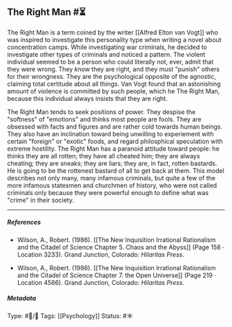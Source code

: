 ## The Right Man  #⏳ 

The Right Man is a term coined by the writer [[Alfred Elton van Vogt]] who was inspired to investigate this personality type when writing a novel about concentration camps. While investigating war criminals, he decided to investigate other types of criminals and noticed a pattern. The violent individual seemed to be a person who could literally not, ever, admit that they were wrong. They _know_ they are right, and they must "punish" others for their wrongness. They are the psychological opposite of the agnostic, claiming total certitude about all things. Van Vogt found that an astonishing amount of violence is committed by such people, which he The Right Man, because this individual always insists that they are right. 

The Right Man tends to seek positions of power. They despise the "softness" of "emotions" and thinks most people are fools. They are obsessed with facts and figures and are rather cold towards human beings. They also have an inclination toward being unwilling to experiement with certain "foreign" or "exotic" foods, and regard philosphical speculation with extreme hostility. The Right Man has a paranoid attitude toward people: he thinks they are all rotten; they have all cheated him; they are always cheating; they are sneaks; they are liars; they are, in fact, rotten bastards. He is going to be the rottenest bastard of all to get back at them. This model describes not only many, many infamous criminals, but quite a few of the more infamous statesmen and churchmen of history, who were not called criminals only because they were powerful enough to define what was "crime" in their society.

___

##### References

- Wilson, A., Robert. (1986). [[The New Inquisition Irrational Rationalism and the Citadel of Science Chapter 5. Chaos and the Abyss]] (Page 158 · Location 3233). Grand Junction, Colorado: _Hilaritas Press_.

- Wilson, A., Robert. (1986). [[The New Inquisition Irrational Rationalism and the Citadel of Science Chapter 7. the Open Universe]] (Page 219 · Location 4586). Grand Junction, Colorado: _Hilaritas Press_.

##### Metadata

Type: #🔵/🔵 
Tags: [[Psychology]] 
Status: #☀️ 